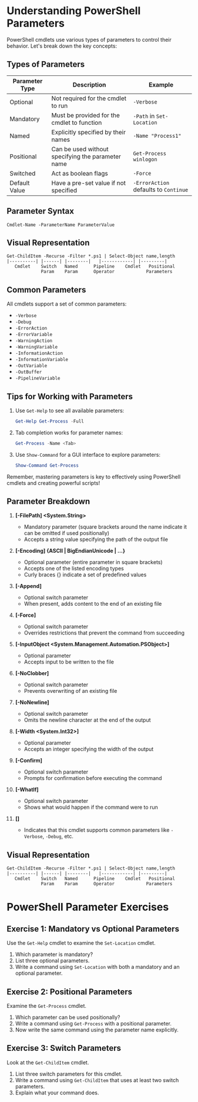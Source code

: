 # Understanding PowerShell Parameters

PowerShell cmdlets use various types of parameters to control their behavior. Let's break down the key concepts:

## Types of Parameters

| Parameter Type | Description | Example |
|----------------|-------------|---------|
| Optional | Not required for the cmdlet to run | `-Verbose` |
| Mandatory | Must be provided for the cmdlet to function | `-Path` in `Set-Location` |
| Named | Explicitly specified by their names | `-Name "Process1"` |
| Positional | Can be used without specifying the parameter name | `Get-Process winlogon` |
| Switched | Act as boolean flags | `-Force` |
| Default Value | Have a pre-set value if not specified | `-ErrorAction` defaults to `Continue` |

## Parameter Syntax

```
Cmdlet-Name -ParameterName ParameterValue
```

## Visual Representation

```
Get-ChildItem -Recurse -Filter *.ps1 | Select-Object name,length
|----------| |------| |--------|   |------------| |---------|
   Cmdlet    Switch   Named      Pipeline    Cmdlet   Positional
             Param    Param      Operator            Parameters
```



## Common Parameters

All cmdlets support a set of common parameters:

- `-Verbose`
- `-Debug`
- `-ErrorAction`
- `-ErrorVariable`
- `-WarningAction`
- `-WarningVariable`
- `-InformationAction`
- `-InformationVariable`
- `-OutVariable`
- `-OutBuffer`
- `-PipelineVariable`



## Tips for Working with Parameters

1. Use `Get-Help` to see all available parameters:
   ```powershell
   Get-Help Get-Process -Full
   ```

2. Tab completion works for parameter names:
   ```powershell
   Get-Process -Name <Tab>
   ```

3. Use `Show-Command` for a GUI interface to explore parameters:
   ```powershell
   Show-Command Get-Process
   ```

Remember, mastering parameters is key to effectively using PowerShell cmdlets and creating powerful scripts!


## Parameter Breakdown

1. **[-FilePath] <System.String>**
   - Mandatory parameter (square brackets around the name indicate it can be omitted if used positionally)
   - Accepts a string value specifying the path of the output file

2. **[-Encoding] {ASCII | BigEndianUnicode | ...}**
   - Optional parameter (entire parameter in square brackets)
   - Accepts one of the listed encoding types
   - Curly braces {} indicate a set of predefined values

3. **[-Append]**
   - Optional switch parameter
   - When present, adds content to the end of an existing file

4. **[-Force]**
   - Optional switch parameter
   - Overrides restrictions that prevent the command from succeeding

5. **[-InputObject <System.Management.Automation.PSObject>]**
   - Optional parameter
   - Accepts input to be written to the file

6. **[-NoClobber]**
   - Optional switch parameter
   - Prevents overwriting of an existing file

7. **[-NoNewline]**
   - Optional switch parameter
   - Omits the newline character at the end of the output

8. **[-Width <System.Int32>]**
   - Optional parameter
   - Accepts an integer specifying the width of the output

9. **[-Confirm]**
   - Optional switch parameter
   - Prompts for confirmation before executing the command

10. **[-WhatIf]**
    - Optional switch parameter
    - Shows what would happen if the command were to run

11. **[<CommonParameters>]**
    - Indicates that this cmdlet supports common parameters like `-Verbose`, `-Debug`, etc.

## Visual Representation

```
Get-ChildItem -Recurse -Filter *.ps1 | Select-Object name,length
|----------| |------| |--------|   |------------| |---------|
   Cmdlet    Switch   Named      Pipeline    Cmdlet   Positional
             Param    Param      Operator            Parameters
```
# PowerShell Parameter Exercises

## Exercise 1: Mandatory vs Optional Parameters

Use the `Get-Help` cmdlet to examine the `Set-Location` cmdlet. 

1. Which parameter is mandatory?
2. List three optional parameters.
3. Write a command using `Set-Location` with both a mandatory and an optional parameter.

## Exercise 2: Positional Parameters

Examine the `Get-Process` cmdlet.

1. Which parameter can be used positionally?
2. Write a command using `Get-Process` with a positional parameter.
3. Now write the same command using the parameter name explicitly.

## Exercise 3: Switch Parameters

Look at the `Get-ChildItem` cmdlet.

1. List three switch parameters for this cmdlet.
2. Write a command using `Get-ChildItem` that uses at least two switch parameters.
3. Explain what your command does.

